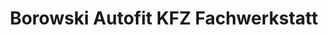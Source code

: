 ---
title: "Borowski Autofit KFZ Fachwerkstatt"
url: /schwerte/borowski-autofit-kfz-fachwerkstatt/
shop: Autowerkstatt
---